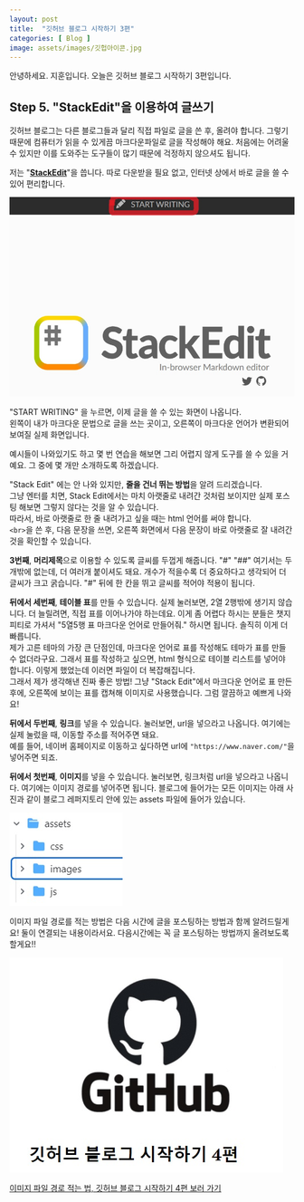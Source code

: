 ```yaml
---
layout: post
title:  "깃허브 블로그 시작하기 3편"
categories: [ Blog ]
image: assets/images/깃헙아이콘.jpg
---
```

안녕하세요. 지훈입니다.
오늘은 깃허브 블로그 시작하기 3편입니다.

## Step 5. "StackEdit"을 이용하여 글쓰기
깃허브 블로그는 다른 블로그들과 달리 직접 파일로 글을 쓴 후, 올려야 합니다. 그렇기 때문에 컴퓨터가 읽을 수 있게끔 마크다운파일로 글을 작성해야 해요. 처음에는 어려울 수 있지만 이를 도와주는 도구들이 많기 때문에 걱정하지 않으셔도 됩니다.

저는 "**[StackEdit](https://stackedit.io/)**"을 씁니다. 따로 다운받을 필요 없고, 인터넷 상에서 바로 글을 쓸 수 있어 편리합니다.

![스택 에딧](../assets/images/blog04/blog04_startwrt.jpg)

"START WRITING" 을 누르면, 이제 글을 쓸 수 있는 화면이 나옵니다.<br>왼쪽이 내가 마크다운 문법으로 글을 쓰는 곳이고, 오른쪽이 마크다운 언어가 변환되어 보여질 실제 화면입니다.

예시들이 나와있기도 하고 몇 번 연습을 해보면 그리 어렵지 않게 도구를 쓸 수 있을 거예요. 그 중에 몇 개만 소개하도록 하겠습니다.

"Stack Edit" 에는 안 나와 있지만, **줄을 건너 뛰는 방법**을 알려 드리겠습니다.<br>그냥 엔터를 치면, Stack Edit에서는 마치 아랫줄로 내려간 것처럼 보이지만 실제 포스팅 해보면 그렇지 않다는 것을 알 수 있습니다.<br>따라서, 바로 아랫줄로 한 줄 내려가고 싶을 때는 html 언어를 써야 합니다.<br>`<br>`을 쓴 후, 다음 문장을 쓰면, 오른쪽 화면에서 다음 문장이 바로 아랫줄로 잘 내려간 것을 확인할 수 있습니다.

**3번째**, **머리제목**으로 이용할 수 있도록 글씨를 두껍게 해줍니다. "#" "##" 여기서는 두 개밖에 없는데, 더 여러개 붙이셔도 돼요. 개수가 적을수록 더 중요하다고 생각되어 더 글씨가 크고 굵습니다. "#" 뒤에 한 칸을 뛰고 글씨를 적어야 적용이 됩니다.

**뒤에서 세번째**, **테이블 표**를 만들 수 있습니다. 실제 눌러보면, 2열 2행밖에 생기지 않습니다. 더 늘릴려면, 직접 표를 이어나가야 하는데요. 이게 좀 어렵다 하시는 분들은 챗지피티로 가셔서 "5열5행 표 마크다운 언어로 만들어줘." 하시면 됩니다. 솔직히 이게 더 빠릅니다.<br>제가 고른 테마의 가장 큰 단점인데, 마크다운 언어로 표를 작성해도 테마가 표를 만들 수 없더라구요. 그래서 표를 작성하고 싶으면, html 형식으로 테이블 리스트를 넣어야 합니다. 이렇게 했었는데 이러면 파일이 더 복잡해집니다. <br>그래서 제가 생각해낸 진짜 좋은 방법! 그냥 "Stack Edit"에서 마크다운 언어로 표 만든 후에, 오른쪽에 보이는 표를 캡쳐해 이미지로 사용했습니다. 그럼 깔끔하고 예쁘게 나와요!

**뒤에서 두번째**, **링크**를 넣을 수 있습니다. 눌러보면, url을 넣으라고 나옵니다. 여기에는 실제 눌렀을 때, 이동할 주소를 적어주면 돼요. <br>예를 들어, 네이버 홈페이지로 이동하고 싶다하면 url에 `"https://www.naver.com/"`을 넣어주면 되죠.

**뒤에서 첫번째**, **이미지**를 넣을 수 있습니다. 눌러보면, 링크처럼 url을 넣으라고 나옵니다. 여기에는 이미지 경로를 넣어주면 됩니다. 블로그에 들어가는 모든 이미지는 아래 사진과 같이 블로그 레퍼지토리 안에 있는 assets 파일에 들어가 있습니다. 

![이미지 파일 경로](../assets/images/blog04/blog04_img.jpg)

이미지 파일 경로를 적는 방법은 다음 시간에 글을 포스팅하는 방법과 함께 알려드릴게요! 둘이 연결되는 내용이라서요. 다음시간에는 꼭 글 포스팅하는 방법까지 올려보도록 할게요!!

[![이미지 파일 경로 적기 포스팅](../assets/images/blog04/blog04_next.jpg)](https://hizhoon.github.io/blog05/)

[이미지 파일 경로 적는 법, 깃허브 블로그 시작하기 4편 보러 가기](https://hizhoon.github.io/blog05/)
